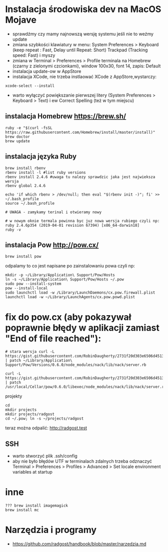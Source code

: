 
# Instalacja środowiska dev na MacOS Mojave

* sprawdźmy czy mamy najnowszą wersję systemu jeśli nie to weźmy update
* zmiana szybkości klawiatury w menu: System Preferences > Keyboard (keep repeat : Fast, Delay until Repeat: Short) Trackpad (Tracking speed: Fast) i myszy
* zmiana w Terminal > Preferences > Profile terminala na Homebrew (czarny z zielonymi czcionkami), window 100x30, font 14,  zapis: Default
* instalacja update-ow w AppStore
* instalacja XCode, nie trzeba instlaować XCode z AppStore,wystarczy:
```
xcode-select --install
```
* warto wyłączyć powiększanie pierwszej litery (System Preferences > Keyboard > Text) i ew Correct Spelling (też w tym miejscu)

## instalacja Homebrew https://brew.sh/

```
ruby -e "$(curl -fsSL https://raw.githubusercontent.com/Homebrew/install/master/install)"
brew doctor
brew update
```


## instalacja języka Ruby

```
brew install rbenv
rbenv install -l #list ruby versions
rbenv install 2.4.6 #uwaga tu nalezy sprawdzic jaka jest najwieksza wersja 
rbenv global 2.4.6

echo 'if which rbenv > /dev/null; then eval "$(rbenv init -)"; fi' >> ~/.bash_profile
source ~/.bash_profile

# UWAGA - zamykamy terinal i otwieramy nowy

# w nowym oknie termala powinna byc juz nowa wersja rubiego czyli np: ruby 2.4.6p354 (2019-04-01 revision 67394) [x86_64-darwin18]
ruby -v

```

## instalacja Pow http://pow.cx/

```
brew install pow
```

odpalamy to co jest napisane po zainstalowaniu powa czyli np:
```
mkdir -p ~/Library/Application\ Support/Pow/Hosts
ln -s ~/Library/Application\ Support/Pow/Hosts ~/.pow
sudo pow --install-system
pow --install-local
sudo launchctl load -w /Library/LaunchDaemons/cx.pow.firewall.plist
launchctl load -w ~/Library/LaunchAgents/cx.pow.powd.plist
```  
 
# fix do pow.cx (aby pokazywał poprawnie błędy w aplikacji zamiast "End of file reached"):

```
# stara wersja curl -L https://gist.githubusercontent.com/RobinDaugherty/2731f20d303e6506d451384df2189210/raw/b52e6231170b3dce39633db29634dc892751910f/pow_better_errors_fix.patch | patch ~/Library/Application\ Support/Pow/Versions/0.6.0/node_modules/nack/lib/nack/server.rb

curl -L https://gist.githubusercontent.com/RobinDaugherty/2731f20d303e6506d451384df2189210/raw/b52e6231170b3dce39633db29634dc892751910f/pow_better_errors_fix.patch | patch /usr/local/Cellar/pow/0.6.0/libexec/node_modules/nack/lib/nack/server.rb
```

projekty

```
cd
mkdir projects
mkdir projects/radgost
cd ~/.pow; ln -s ~/projects/radgost

```
teraz można odpalić:
http://radgost.test



## SSH
* warto stworzyć plik .ssh/config
* aby nie było błędów UTF w terminalach zdalnych trzeba odznaczyć Terminal > Preferences > Profiles > Advanced > Set locale environment variables at startup


# inne
```
??? brew install imagemagick
brew install mc

```

# Narzędzia i programy
* https://github.com/radgost/handbook/blob/master/narzedzia.md

